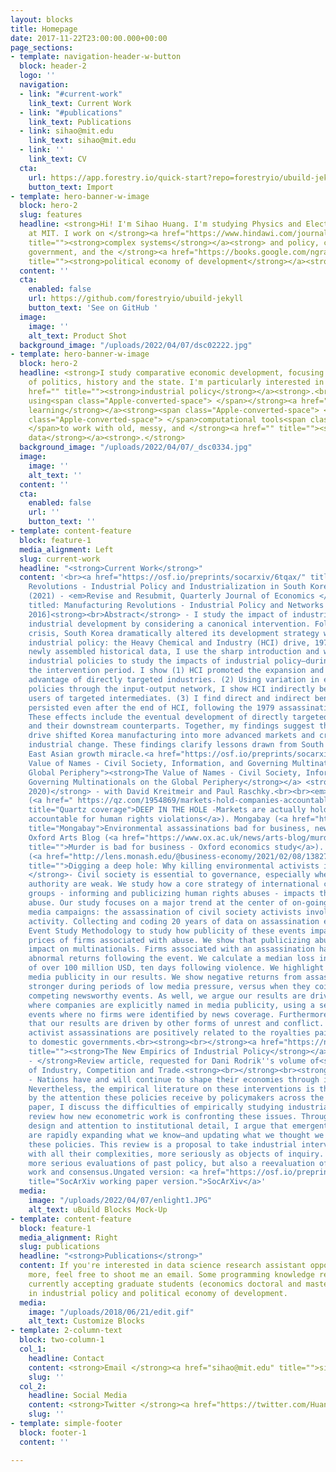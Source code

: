 ```yaml
---
layout: blocks
title: Homepage
date: 2017-11-22T23:00:00.000+00:00
page_sections:
- template: navigation-header-w-button
  block: header-2
  logo: ''
  navigation:
  - link: "#current-work"
    link_text: Current Work
  - link: "#publications"
    link_text: Publications
  - link: sihao@mit.edu
    link_text: sihao@mit.edu
  - link: ''
    link_text: CV
  cta:
    url: https://app.forestry.io/quick-start?repo=forestryio/ubuild-jekyll&provider=github&engine=jekyll
    button_text: Import
- template: hero-banner-w-image
  block: hero-2
  slug: features
  headline: <strong>Hi! I'm Sihao Huang. I'm studying Physics and Electrical Engineering
    at MIT. I work on </strong><a href="https://www.hindawi.com/journals/complexity/2020/6105872/"
    title=""><strong>complex systems</strong></a><strong> and policy, comparative
    government, and the </strong><a href="https://books.google.com/ngrams/graph?content=economics%2Cpolitical+economy&amp;year_start=1776&amp;year_end=2008&amp;corpus=15&amp;smoothing=0&amp;share=&amp;direct_url=t1%B%2Ceconomics%3B%2Cc0%3B.t1%3B%2Cpolitical%20economy%3B%2Cc0"
    title=""><strong>political economy of development</strong></a><strong>.</strong>
  content: ''
  cta:
    enabled: false
    url: https://github.com/forestryio/ubuild-jekyll
    button_text: 'See on GitHub '
  image:
    image: ''
    alt_text: Product Shot
  background_image: "/uploads/2022/04/07/dsc02222.jpg"
- template: hero-banner-w-image
  block: hero-2
  headline: <strong>I study comparative economic development, focusing on the role
    of politics, history and the state. I'm particularly interested in </strong><a
    href="" title=""><strong>industrial policy</strong></a><strong>.<br><br>I enjoy
    using<span class="Apple-converted-space"> </span></strong><a href="" title=""><strong>statistical
    learning</strong></a><strong><span class="Apple-converted-space"> </span>and<span
    class="Apple-converted-space"> </span>computational tools<span class="Apple-converted-space">
    </span>to work with old, messy, and </strong><a href="" title=""><strong>unstructured
    data</strong></a><strong>.</strong>
  background_image: "/uploads/2022/04/07/_dsc0334.jpg"
  image:
    image: ''
    alt_text: ''
  content: ''
  cta:
    enabled: false
    url: ''
    button_text: ''
- template: content-feature
  block: feature-1
  media_alignment: Left
  slug: current-work
  headline: "<strong>Current Work</strong>"
  content: '<br><a href="https://osf.io/preprints/socarxiv/6tqax/" title=""><strong>Manufacturing
    Revolutions - Industrial Policy and Industrialization in South Korea</strong></a><strong>
    (2021) - <em>Revise and Resubmit, Quarterly Journal of Economics </em><br></strong><br>[Previously
    titled: Manufacturing Revolutions - Industrial Policy and Networks in South Korea,
    2016]<strong><br>Abstract</strong> - I study the impact of industrial policy on
    industrial development by considering a canonical intervention. Following a political
    crisis, South Korea dramatically altered its development strategy with a sector-specific
    industrial policy: the Heavy Chemical and Industry (HCI) drive, 1973-1979. With
    newly assembled historical data, I use the sharp introduction and withdrawal of
    industrial policies to study the impacts of industrial policy—during and after
    the intervention period. I show (1) HCI promoted the expansion and dynamic comparative
    advantage of directly targeted industries. (2) Using variation in exposure to
    policies through the input-output network, I show HCI indirectly benefited downstream
    users of targeted intermediates. (3) I find direct and indirect benefits of HCI
    persisted even after the end of HCI, following the 1979 assassination of the president.
    These effects include the eventual development of directly targeted exporters
    and their downstream counterparts. Together, my findings suggest that the temporary
    drive shifted Korea manufacturing into more advanced markets and created durable
    industrial change. These findings clarify lessons drawn from South Korea and the
    East Asian growth miracle.<a href="https://osf.io/preprints/socarxiv/aw7sq" title="The
    Value of Names - Civil Society, Information, and Governing Multinationals on the
    Global Periphery"><strong>The Value of Names - Civil Society, Information, and
    Governing Multinationals on the Global Periphery</strong></a> <strong>(December
    2020)</strong> - with David Kreitmeir and Paul Raschky.<br><br><em>Media: </em><br>Quartz
    (<a href=" https://qz.com/1954869/markets-hold-companies-accountable-for-human-rights-violations/"
    title="Quartz coverage">DEEP IN THE HOLE -Markets are actually holding companies
    accountable for human rights violations</a>). Mongabay (<a href="https://news.mongabay.com/2021/01/environmental-assassinations-bad-for-business-new-research-shows/?utm_medium=Social&amp;utm_source=Twitter#Echobox=1611418949"
    title="Mongabay">Environmental assassinations bad for business, new research shows</a>).
    Oxford Arts Blog (<a href="https://www.ox.ac.uk/news/arts-blog/murder-bad-business-oxford-economics-study"
    title="">Murder is bad for business - Oxford economics study</a>). Monash Lens
    (<a href="http://lens.monash.edu/@business-economy/2021/02/08/1382750/why-killing-environmental-activists-is-bad-for-business"
    title="">Digging a deep hole: Why killing environmental activists is bad for business</a>)<br><strong>Abstract
    </strong>- Civil society is essential to governance, especially where laws and
    authority are weak. We study how a core strategy of international civil society
    groups - informing and publicizing human rights abuses - impacts those tied to
    abuse. Our study focuses on a major trend at the center of on-going international
    media campaigns: the assassination of civil society activists involved in mining
    activity. Collecting and coding 20 years of data on assassination events, we use
    Event Study Methodology to study how publicity of these events impact the asset
    prices of firms associated with abuse. We show that publicizing abuses has a significant
    impact on multinationals. Firms associated with an assassination have large, negative
    abnormal returns following the event. We calculate a median loss in market capitalisation
    of over 100 million USD, ten days following violence. We highlight the role of
    media publicity in our results. We show negative returns from assassinations are
    stronger during periods of low media pressure, versus when they coincide with
    competing newsworthy events. As well, we argue our results are driven by events
    where companies are explicitly named in media publicity, using a set of placebo
    events where no firms were identified by news coverage. Furthermore, we reject
    that our results are driven by other forms of unrest and conflict. Last, we show
    activist assassinations are positively related to the royalties paid by firms
    to domestic governments.<br><strong><br></strong><a href="https://nathanlane.github.io/assets/papers/NathanLane_New_Empirics_of_Industrial_Policy_current.pdf"
    title=""><strong>The New Empirics of Industrial Policy</strong></a><strong> (2020)
    - </strong>Review article, requested for Dani Rodrik''s volume of<strong> </strong>Journal
    of Industry, Competition and Trade.<strong><br></strong><br><strong>Abstract</strong>
    - Nations have and will continue to shape their economies through industrial policy.
    Nevertheless, the empirical literature on these interventions is thin, dwarfed
    by the attention these policies receive by policymakers across the world. In this
    paper, I discuss the difficulties of empirically studying industrial policy, and
    review how new econometric work is confronting these issues. Through careful research
    design and attention to institutional detail, I argue that emergent evaluations
    are rapidly expanding what we know—and updating what we thought we knew—about
    these policies. This review is a proposal to take industrial interventions, along
    with all their complexities, more seriously as objects of inquiry. Doing so requires
    more serious evaluations of past policy, but also a reevaluation of prior empirical
    work and consensus.Ungated version: <a href="https://osf.io/preprints/socarxiv/tnxg6/"
    title="SocArXiv working paper version.">SocArXiv</a>'
  media:
    image: "/uploads/2022/04/07/enlight1.JPG"
    alt_text: uBuild Blocks Mock-Up
- template: content-feature
  block: feature-1
  media_alignment: Right
  slug: publications
  headline: "<strong>Publications</strong>"
  content: If you're interested in data science research assistant opportunities and
    more, feel free to shoot me an email. Some programming knowledge required.I am
    currently accepting graduate students (economics doctoral and masters) interested
    in industrial policy and political economy of development.
  media:
    image: "/uploads/2018/06/21/edit.gif"
    alt_text: Customize Blocks
- template: 2-column-text
  block: two-column-1
  col_1:
    headline: Contact
    content: <strong>Email </strong><a href="sihao@mit.edu" title="">sihao@mit.edu</a>
    slug: ''
  col_2:
    headline: Social Media
    content: <strong>Twitter </strong><a href="https://twitter.com/Huang_Sihao" title="">@Huang_Sihao</a>
    slug: ''
- template: simple-footer
  block: footer-1
  content: ''

---
```

